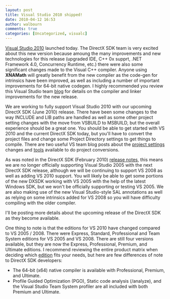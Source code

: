 ```yaml
---
layout: post
title: Visual Studio 2010 shipped!
date: 2010-04-12 16:53
author: walbourn
comments: true
categories: [Uncategorized, visualc]
---
```

<p><a title="Visual Studio 2010" href="http://www.microsoft.com/visualstudio/en-us" mce_href="http://www.microsoft.com/visualstudio/en-us">Visual Studio 2010</a> launched today. The DirectX SDK team is very excited about this new version because amoung the many improvements and new technologies for this release (upgraded IDE, C++&nbsp;0x supprt, .NET Framework 4.0, Concurrency Runtime, etc.)&nbsp;there were also some significant changes made to the Visual C++ compiler. Anyone using <strong>XNAMath</strong> will greatly benefit from the new compiler as the code-gen for intrinsics have been improved, as well as including a number of important improvements for 64-bit native codegen. I highly recommended you review this Visual Studio team <a title=blog href="http://blogs.msdn.com/vcblog/archive/2009/11/02/visual-c-code-generation-in-visual-studio-2010.aspx" mce_href="http://blogs.msdn.com/vcblog/archive/2009/11/02/visual-c-code-generation-in-visual-studio-2010.aspx">blog</a> for details on the compiler and linker improvements for the new release.</p>
<p>We are working to fully support Visual Studio 2010 with our upcoming DirectX SDK (June 2010) release. There have been some changes to the way INCLUDE and LIB paths are handled as well as some other project setting changes with the move from VSBUILD to MSBUILD, but the overall experience should be a great one. You should be able to get started with VS 2010 and the current DirectX SDK today, but you'll have to convert the project files and change some Project Directory settings to get things to compile. There are two useful VS team blog posts about the <a title="project settings changes" href="http://blogs.msdn.com/vcblog/archive/2010/02/16/project-settings-changes-with-vs2010.aspx" mce_href="http://blogs.msdn.com/vcblog/archive/2010/02/16/project-settings-changes-with-vs2010.aspx">project settings</a> changes and <a title=tools href="http://blogs.msdn.com/vcblog/archive/2010/03/25/to-the-command-line-enthusiasts-some-quick-know-hows-for-upgrading-to-vs-2010.aspx" mce_href="http://blogs.msdn.com/vcblog/archive/2010/03/25/to-the-command-line-enthusiasts-some-quick-know-hows-for-upgrading-to-vs-2010.aspx">tools</a> available to do project conversions.</p>
<p>As was noted in the DirectX SDK (February 2010) <a title="release notes" href="http://msdn.microsoft.com/en-us/directx/aa937789.aspx" mce_href="http://msdn.microsoft.com/en-us/directx/aa937789.aspx">release notes</a>, this means we are no longer officially supporting Visual Studio 2005 with the next DirectX SDK release, although we will be continuing to support VS 2008 as well as adding VS 2010 support. You will likely be able to get some portions of the new DXSDK working with VS 2005 with the help of the latest Windows SDK, but we won't be officially supporting or testing VS 2005. We are also making use of the new Visual Studio-style SAL annotations as well as relying on some intrinsics added for VS 2008 so you will have difficulty compiling with the older compiler.</p>
<p>I'll be posting more details about the upcoming release of the DirectX SDK as they become available.</p>
<p>One thing to note is that the editions for VS 2010 have changed compared to VS 2005 / 2008. There were Express, Standard, Professional and Team System editions for VS 2005 and VS 2008. There are still four versions available, but they are now the Express, Professional, Premium, and Ultimate editions. I recommend reviewing the entire product matrix when deciding which <a title=edition href="http://www.microsoft.com/visualstudio/en-us/products" mce_href="http://www.microsoft.com/visualstudio/en-us/products">edition</a> fits your needs, but here are few differences of note to DirectX SDK developers:</p>
<ul>
<li>The 64-bit (x64) native compiler is available with Professional, Premium, and Ultimate.</li>
<li>Profile Guided Optimization (PGO), Static code analysis (/analyze), and the Visual Studio Team System profiler are all included with both Premium and Ultimate.</li></ul>

